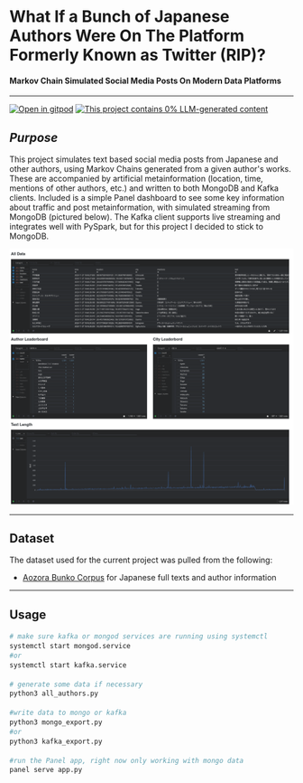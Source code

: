 # What If a Bunch of Japanese Authors Were On The Platform Formerly Known as Twitter (RIP)?
#### Markov Chain Simulated Social Media Posts On Modern Data Platforms

---

[![Open in gitpod](https://gitpod.io/button/open-in-gitpod.svg)](https://gitpod.io/#https://github.com/ryancahildebrandt/trendsim)
[![This project contains 0% LLM-generated content](https://brainmade.org/88x31-dark.png)](https://brainmade.org/)

## *Purpose*

This project simulates text based social media posts from Japanese and other authors, using Markov Chains generated from a given author's works. These are accompanied by artificial metainformation (location, time, mentions of other authors, etc.) and written to both MongoDB and Kafka clients. Included is a simple Panel dashboard to see some key information about traffic and post metainformation, with simulated streaming from MongoDB (pictured below). The Kafka client supports live streaming and integrates well with PySpark, but for this project I decided to stick to MongoDB.

![Panel Application](panel.png "Panel Application")

---

## Dataset

The dataset used for the current project was pulled from the following:

- [Aozora Bunko Corpus](https://www.kaggle.com/datasets/ryancahildebrandt/azbcorpus) for Japanese full texts and author information

---

## Usage

```bash
# make sure kafka or mongod services are running using systemctl
systemctl start mongod.service
#or
systemctl start kafka.service

# generate some data if necessary
python3 all_authors.py

#write data to mongo or kafka
python3 mongo_export.py
#or
python3 kafka_export.py

#run the Panel app, right now only working with mongo data
panel serve app.py
```
